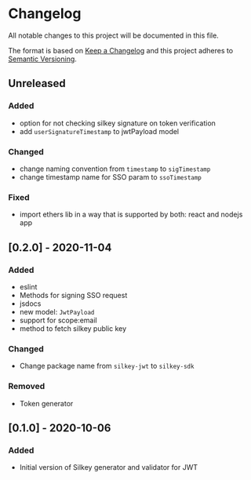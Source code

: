 # Changelog
All notable changes to this project will be documented in this file.

The format is based on [Keep a Changelog](http://keepachangelog.com/en/1.0.0/)
and this project adheres to [Semantic Versioning](http://semver.org/spec/v2.0.0.html).

## Unreleased
### Added
- option for not checking silkey signature on token verification
- add `userSignatureTimestamp` to jwtPayload model

### Changed
- change naming convention from `timestamp` to `sigTimestamp`
- change timestamp name for SSO param to `ssoTimestamp`

### Fixed
- import ethers lib in a way that is supported by both: react and nodejs app

## [0.2.0] - 2020-11-04
### Added
- eslint
- Methods for signing SSO request 
- jsdocs
- new model: `JwtPayload`
- support for scope:email
- method to fetch silkey public key

### Changed
- Change package name from `silkey-jwt` to `silkey-sdk`

### Removed 
- Token generator

## [0.1.0] - 2020-10-06
### Added 
- Initial version of Silkey generator and validator for JWT
